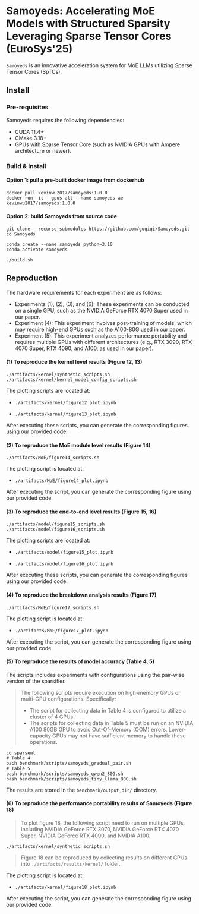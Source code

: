 # Samoyeds: Accelerating MoE Models with Structured Sparsity Leveraging Sparse Tensor Cores (EuroSys'25)
``Samoyeds`` is an innovative acceleration system for MoE LLMs utilizing Sparse Tensor Cores (SpTCs).

## Install

### Pre-requisites
Samoyeds requires the following dependencies:
- CUDA 11.4+
- CMake 3.18+
- GPUs with Sparse Tensor Core (such as NVIDIA GPUs with Ampere architecture or newer).

### Build & Install

#### Option 1: pull a pre-built docker image from dockerhub
```shell
docker pull kevinwu2017/samoyeds:1.0.0
docker run -it --gpus all --name samoyeds-ae kevinwu2017/samoyeds:1.0.0
```

#### Option 2: build Samoyeds from source code
```shell
git clone --recurse-submodules https://github.com/guqiqi/Samoyeds.git
cd Samoyeds

conda create --name samoyeds python=3.10
conda activate samoyeds

./build.sh
```

## Reproduction

The hardware requirements for each experiment are as follows:
- Experiments (1), (2), (3), and (6): These experiments can be conducted on a single GPU, such as the NVIDIA GeForce RTX 4070 Super used in our paper.
- Experiment (4): This experiment involves post-training of models, which may require high-end GPUs such as the A100-80G used in our paper.
- Experiment (5): This experiment analyzes performance portability and requires multiple GPUs with different architectures (e.g., RTX 3090, RTX 4070 Super, RTX 4090, and A100, as used in our paper).


#### (1) To reproduce the kernel level results (Figure 12, 13)

```shell
./artifacts/kernel/synthetic_scripts.sh
./artifacts/kernel/kernel_model_config_scripts.sh
```

The plotting scripts are located at:

- ``./artifacts/kernel/figure12_plot.ipynb``

- ``./artifacts/kernel/figure13_plot.ipynb``

After executing these scripts, you can generate the corresponding figures using our provided code.

#### (2) To reproduce the MoE module level results (Figure 14)
```shell
./artifacts/MoE/figure14_scripts.sh
```

The plotting script is located at:

- ``./artifacts/MoE/figure14_plot.ipynb``

After executing the script, you can generate the corresponding figure using our provided code.

#### (3) To reproduce the end-to-end level results (Figure 15, 16)
```shell
./artifacts/model/figure15_scripts.sh
./artifacts/model/figure16_scripts.sh
```
The plotting scripts are located at:

- ``./artifacts/model/figure15_plot.ipynb``

- ``./artifacts/model/figure16_plot.ipynb``

After executing these scripts, you can generate the corresponding figures using our provided code.

#### (4) To reproduce the breakdown analysis results (Figure 17)

```shell
./artifacts/MoE/figure17_scripts.sh
```

The plotting script is located at:

- ``./artifacts/MoE/figure17_plot.ipynb``

After executing the script, you can generate the corresponding figure using our provided code.

#### (5) To reproduce the results of model accuracy (Table 4, 5)

The scripts includes experiments with configurations using the pair-wise version of the sparsifier.

> The following scripts require execution on high-memory GPUs or multi-GPU configurations. Specifically:
> - The script for collecting data in Table 4 is configured to utilize a cluster of 4 GPUs.
> - The scripts for collecting data in Table 5 must be run on an NVIDIA A100 80GB GPU to avoid Out-Of-Memory (OOM) errors. Lower-capacity GPUs may not have sufficient memory to handle these operations.

```shell
cd sparseml
# Table 4
bach benchmark/scripts/samoyeds_gradual_pair.sh
# Table 5
bash benchmark/scripts/samoyeds_qwen2_80G.sh
bash benchmark/scripts/samoyeds_tiny_llama_80G.sh
```
The results are stored in the ``benchmark/output_dir/`` directory.

#### (6) To reproduce the performance portability results of Samoyeds (Figure 18)

> To plot figure 18, the following script need to run on multiple GPUs, including NVIDIA GeForce RTX 3070, NVIDIA GeForce RTX 4070 Super, NVIDIA GeForce RTX 4090, and NVIDIA A100. 

```shell
./artifacts/kernel/synthetic_scripts.sh
```

> Figure 18 can be reproduced by collecting results on different GPUs into ``./artifacts/results/kernel/`` folder.

The plotting script is located at:

- ``./artifacts/kernel/figure18_plot.ipynb``

After executing the script, you can generate the corresponding figure using our provided code.
